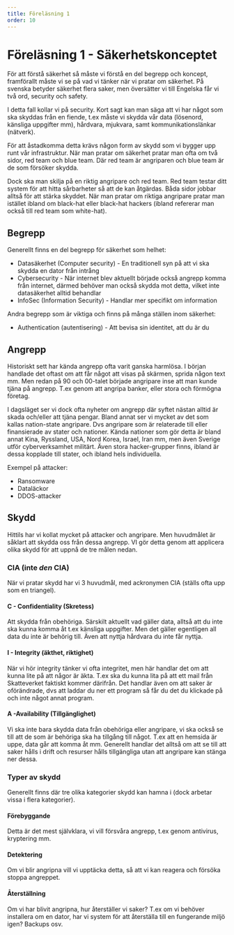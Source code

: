 ```yaml
---
title: Föreläsning 1
order: 10
---
```


# Föreläsning 1 - Säkerhetskonceptet

För att förstå säkerhet så måste vi förstå en del begrepp och koncept, framförallt måste vi se på vad vi tänker när vi pratar om säkerhet. På svenska betyder säkerhet flera saker, men översätter vi till Engelska får vi två ord, security och safety.

I detta fall kollar vi på security. Kort sagt kan man säga att vi har något som ska skyddas från en fiende, t.ex måste vi skydda vår data (lösenord, känsliga uppgifter mm), hårdvara, mjukvara, samt kommunikationslänkar (nätverk).

För att åstadkomma detta krävs någon form av skydd som vi bygger upp runt vår infrastruktur. När man pratar om säkerhet pratar man ofta om två sidor, red team och blue team. Där red team är angriparen och blue team är de som försöker skydda.

Dock ska man skilja på en riktig angripare och red team. Red team testar ditt system för att hitta sårbarheter så att de kan åtgärdas. Båda sidor jobbar alltså för att stärka skyddet. När man pratar om riktiga angripare pratar man istället ibland om black-hat eller black-hat hackers (ibland refererar man också till red team som white-hat).

## Begrepp

Generellt finns en del begrepp för säkerhet som helhet:

- Datasäkerhet (Computer security) - En traditionell syn på att vi ska skydda en dator från intrång
- Cybersecurity - När internet blev aktuellt började också angrepp komma från internet, därmed behöver man också skydda mot detta, vilket inte datasäkerhet alltid behandlar
- InfoSec (Information Security) - Handlar mer specifikt om information

Andra begrepp som är viktiga och finns på många ställen inom säkerhet:

- Authentication (autentisering) - Att bevisa sin identitet, att du är du

## Angrepp

Historiskt sett har kända angrepp ofta varit ganska harmlösa. I början handlade det oftast om att får något att visas på skärmen, sprida någon text mm. Men redan på 90 och 00-talet började angripare inse att man kunde tjäna på angrepp. T.ex genom att angripa banker, eller stora och förmögna företag.

I dagsläget ser vi dock ofta nyheter om angrepp där syftet nästan alltid är skada och/eller att tjäna pengar. Bland annat ser vi mycket av det som kallas nation-state angripare. Dvs angripare som är relaterade till eller finansierade av stater och nationer. Kända nationer som gör detta är bland annat Kina, Ryssland, USA, Nord Korea, Israel, Iran mm, men även Sverige utför cyberverksamhet militärt. Även stora hacker-grupper finns, ibland är dessa kopplade till stater, och ibland hels individuella.

Exempel på attacker:

- Ransomware
- Dataläckor
- DDOS-attacker

## Skydd

Hittils har vi kollat mycket på attacker och angripare. Men huvudmålet är såklart att skydda oss från dessa angrepp. VI gör detta genom att applicera olika skydd för att uppnå de tre målen nedan.

### CIA (inte _den_ CIA)

När vi pratar skydd har vi 3 huvudmål, med ackronymen CIA (ställs ofta upp som en triangel).

#### C - Confidentiality (Skretess)

Att skydda från obehöriga. Särskilt aktuellt vad gäller data, alltså att du inte ska kunna komma åt t.ex känsliga uppgifter. Men det gäller egentligen all data du inte är behörig till. Även att nyttja hårdvara du inte får nyttja.

#### I - Integrity (äkthet, riktighet)

När vi hör integrity tänker vi ofta integritet, men här handlar det om att kunna lite på att någor är äkta. T.ex ska du kunna lita på att ett mail från Skatteverket faktiskt kommer därifrån. Det handlar även om att saker är oförändrade, dvs att laddar du ner ett program så får du det du klickade på och inte något annat program.

#### A -Availability (Tillgänglighet)

Vi ska inte bara skydda data från obehöriga eller angripare, vi ska också se till att de som är behöriga ska ha tillgång till något. T.ex att en hemsida är uppe, data går att komma åt mm. Generellt handlar det alltså om att se till att saker hålls i drift och resurser hålls tillgängliga utan att angripare kan stänga ner dessa.

### Typer av skydd

Generellt finns där tre olika kategorier skydd kan hamna i (dock arbetar vissa i flera kategorier).

#### Förebyggande

Detta är det mest självklara, vi vill försvåra angrepp, t.ex genom antivirus, kryptering mm.

#### Detektering

Om vi blir angripna vill vi upptäcka detta, så att vi kan reagera och försöka stoppa angreppet.

#### Återställning

Om vi har blivit angripna, hur återställer vi saker? T.ex om vi behöver installera om en dator, har vi system för att återställa till en fungerande miljö igen? Backups osv.
